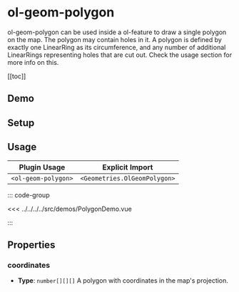 # ol-geom-polygon

ol-geom-polygon can be used inside a ol-feature to draw a single polygon on the map.
The polygon may contain holes in it.
A polygon is defined by exactly one LinearRing as its circumference, and any number of additional LinearRings representing holes that are cut out.
Check the usage section for more info on this.

[[toc]]

## Demo

<script setup lang="ts">
import PolygonDemo from "@demos/PolygonDemo.vue"
</script>
<ClientOnly>
<PolygonDemo />
</ClientOnly>

## Setup

<!--@include: ../../geometries.plugin.md-->

## Usage

| Plugin Usage        |       Explicit Import        |
| ------------------- | :--------------------------: |
| `<ol-geom-polygon>` | `<Geometries.OlGeomPolygon>` |

::: code-group

<<< ../../../../src/demos/PolygonDemo.vue

:::

## Properties

### coordinates

- **Type**: `number[][][]`
  A polygon with coordinates in the map's projection.
